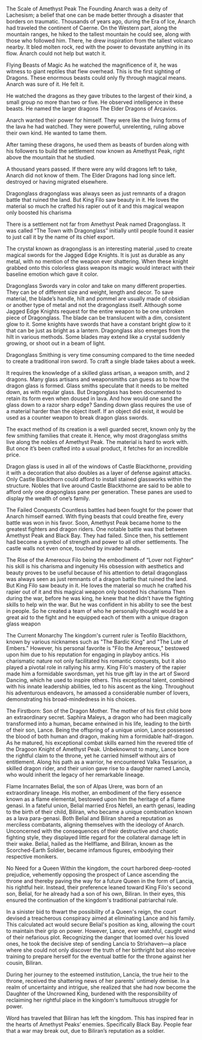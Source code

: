 The Scale of Amethyst Peak
The Founding
Anarch was a deity of Lachesism; a belief that one can be made better through a disaster that borders on traumatic. Thousands of years ago, during the Era of Ice, Anarch had traveled the continent of Caerne. On the Western part, along the mountain ranges, he hiked to the tallest mountain he could see, along with those who followed him. There, he drew inspiration from the tallest volcano nearby. It bled molten rock, red with the power to devastate anything in its flow. Anarch could not help but watch it.

Flying Beasts of Magic
As he watched the magnificence of it, he was witness to giant reptiles that flew overhead. This is the first sighting of Dragons. These enormous beasts could only fly through magical means. Anarch was sure of it. He felt it.

He watched the dragons as they gave tributes to the largest of their kind, a small group no more than two or five. He observed intelligence in these beasts. He named the larger dragons The Elder Dragons of Arcavios.

Anarch wanted their power for himself. They were like the living forms of the lava he had watched. They were powerful, unrelenting, ruling above their own kind. He wanted to tame them.

After taming these dragons, he used them as beasts of burden along with his followers to build the settlement now known as Amethyst Peak, right above the mountain that he studied. 

A thousand years passed. If there were any wild dragons left to take, Anarch did not know of them. The Elder Dragons had long since left. destroyed or having migrated elsewhere.

Dragonglass
dragonglass was always seen as just remnants of a dragon battle that ruined the land. But King Filo saw beauty in it. He loves the material so much he crafted his rapier out of it and this magical weapon only boosted his charisma


There is a settlement not far from Amethyst Peak named Dragonglass. It was called “The Town with Dragonglass” initially until people found it easier to just call it by the name of its chief export.

The crystal known as dragonglass is an interesting material ,used to create magical swords for the Jagged Edge Knights. It is just as durable as any metal, with no mention of the weapon ever shattering. When these knight grabbed onto this colorless glass weapon its magic would interact with their baseline emotion which gave it color.

Dragonglass Swords vary in color and take on many different properties. They can be of different size and weight, length and decor. To save material, the blade’s handle, hilt and pommel are usually made of obsidian or another type of metal and not the dragonglass itself. Although some Jagged Edge Knights request for the entire weapon to be one unbroken piece of Dragonglass. The blade can be translucent with a dim, consistent glow to it. Some knights have swords that have a constant bright glow to it that can be just as bright as a lantern.
Dragonglass also emerges from the hilt in various methods. Some blades may extend like a crystal suddenly growing, or shoot out in a beam of light.

Dragonglass Smithing is very time consuming compared to the time needed to create a traditional iron sword. To craft a single blade takes about a week.

 It requires the knowledge of a skilled glass artisan, a weapon smith, and 2 dragons. Many glass artisans and weaponsmiths can guess as to how the dragon glass is formed. Glass smiths speculate that it needs to be melted down, as with regular glass. But Dragonglass has been documented to retain its form even when doused in lava. And how would one sand the glass down to a razor sharp edge? Sanding down glass requires the use of a material harder than the object itself. If an object did exist, it would be used as a counter weapon to break dragon glass swords.

The exact method of its creation is a well guarded secret, known only by the few smithing families that create it. Hence, why most dragonglass smiths live along the nobles of Amethyst Peak. The material is hard to work with. But once it’s been crafted into a usual product, it fetches for an incredible price.

Dragon glass is used in all of the windows of Castle Blackthorne, providing it with a decoration that also doubles as a layer of defense against attacks. Only Castle Blackthorn could afford to install stained glassworks within the structure. Nobles that live around Castle Blackthorne are said to be able to afford only one dragonglass pane per generation. These panes are used to display the wealth of one’s family.




The Failed Conquests
Countless battles had been fought for the power that Anarch himself earned. With flying beasts that could breathe fire, every battle was won in his favor. Soon, Amethyst Peak became home to the greatest fighters and dragon riders. One notable battle was that between Amethyst Peak and Black Bay. They had failed. Since then, his settlement had become a symbol of strength and power to all other settlements. The castle walls not even once, touched by invader hands. 

The Rise of the Amereoux
Filo being the embodiment of “Lover not Fighter”
his skill is his charisma and ingenuity
His obsession with aesthetics and beauty proves to be useful because of his attention to detail
dragonglass was always seen as just remnants of a dragon battle that ruined the land. But King Filo saw beauty in it. He loves the material so much he crafted his rapier out of it and this magical weapon only boosted his charisma
Then during the war, before he was king, he knew that he didn’t have the fighting skills to help win the war. But he was confident in his ability to see the best in people. So he created a team of who he personally thought would be a great aid to the fight and he equipped each of them with a unique dragon glass weapon

The Current Monarchy
The kingdom's current ruler is Teofilo Blackthorn, known by various nicknames such as "The Bardic King" and "The Lute of Embers." However, his personal favorite is "Filo the Amereoux," bestowed upon him due to his reputation for engaging in playboy antics. His charismatic nature not only facilitated his romantic conquests, but it also played a pivotal role in rallying his army. King Filo's mastery of the rapier made him a formidable swordsman, yet his true gift lay in the art of Sword Dancing, which he used to inspire others. This exceptional talent, combined with his innate leadership abilities, led to his ascent as the king. Throughout his adventurous endeavors, he amassed a considerable number of lovers, demonstrating his broad-mindedness in his choices.

The Firstborn: Son of the Dragon Mother.
The mother of his first child bore an extraordinary secret. Saphira Maleys, a dragon who had been magically transformed into a human, became entwined in his life, leading to the birth of their son, Lance. Being the offspring of a unique union, Lance possessed the blood of both human and dragon, making him a formidable half-dragon. As he matured, his exceptional combat skills earned him the revered title of the Dragoon Knight of Amethyst Peak. Unbeknownst to many, Lance bore the rightful claim to the throne, yet he carried himself without airs of entitlement. Along his path as a warrior, he encountered Valka Tessarion, a skilled dragon rider, and their union gave rise to a daughter named Lancia, who would inherit the legacy of her remarkable lineage.

Flame Incarnates
Belial, the son of Alpas Urere, was born of an extraordinary lineage. His mother, an embodiment of the fiery essence known as a flame elemental, bestowed upon him the heritage of a flame genasi. In a fateful union, Belial married Eros Nefeli, an earth genasi, leading to the birth of their child, Biliran, who became a unique combination known as a lava para-genasi. Both Belial and Biliran shared a reputation as merciless combatants, aligning themselves with the ideology of Anarch. Unconcerned with the consequences of their destructive and chaotic fighting style, they displayed little regard for the collateral damage left in their wake. Belial, hailed as the Hellflame, and Biliran, known as the Scorched-Earth Soldier, became infamous figures, embodying their respective monikers.

No Need for a Queen
Within the kingdom, the court harbored deep-rooted prejudice, vehemently opposing the prospect of Lance ascending the throne and thereby paving the way for a future Queen in the form of Lancia, his rightful heir. Instead, their preference leaned toward King Filo's second son, Belial, for he already had a son of his own, Biliran. In their eyes, this ensured the continuation of the kingdom's traditional patriarchal rule.

In a sinister bid to thwart the possibility of a Queen's reign, the court devised a treacherous conspiracy aimed at eliminating Lance and his family. This calculated act would secure Belial's position as king, allowing the court to maintain their grip on power. However, Lance, ever watchful, caught wind of their nefarious plot. Recognizing the danger that loomed over his loved ones, he took the decisive step of sending Lancia to Strixhaven—a place where she could not only discover the truth of her birthright but also receive training to prepare herself for the eventual battle for the throne against her cousin, Biliran.

During her journey to the esteemed institution, Lancia, the true heir to the throne, received the shattering news of her parents' untimely demise. In a realm of uncertainty and intrigue, she realized that she had now become the Daughter of the Uncrowned King, burdened with the responsibility of reclaiming her rightful place in the kingdom's tumultuous struggle for power.

Word has traveled that Biliran has left the kingdom. This has inspired fear in the hearts of Amethyst Peaks’ enemies. Specifically Black Bay. People fear that a war may break out, due to Biliran’s reputation as a soldier.